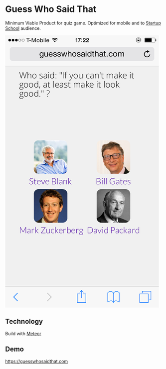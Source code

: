 # Guess Who Said That

Minimum Viable Product for quiz game. Optimized for mobile and to [Startup School](http://www.startupschool.org/) audience. 

![Screenshoot](https://raw.githubusercontent.com/jakozaur/guesswhosaidthat/images/screenshoot.png)

## Technology

Build with [Meteor](https://www.meteor.com)

## Demo

https://guesswhosaidthat.com
